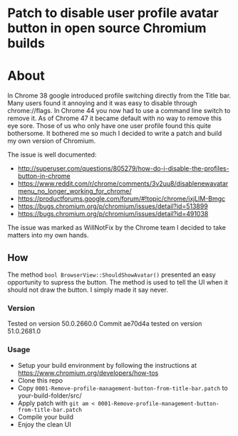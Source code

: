 # Patch to disable user profile avatar button in open source Chromium builds

# About
In Chrome 38 google introduced profile switching directly from the Title bar. Many users found it annoying and it was easy to disable through chrome://flags. In Chrome 44 you now had to use a command line switch to remove it. As of Chrome 47 it became default with no way to remove this eye sore. Those of us who only have one user profile found this quite bothersome. It bothered me so much I decided to write a patch and build my own version of Chromium.

The issue is well documented:
* <http://superuser.com/questions/805279/how-do-i-disable-the-profiles-button-in-chrome>
* <https://www.reddit.com/r/chrome/comments/3v2uu8/disablenewavatarmenu_no_longer_working_for_chrome/>
* <https://productforums.google.com/forum/#!topic/chrome/ixjLlM-Bmgc>
* <https://bugs.chromium.org/p/chromium/issues/detail?id=513899>
* <https://bugs.chromium.org/p/chromium/issues/detail?id=491038>

The issue was marked as WillNotFix by the Chrome team I decided to take matters into my own hands.

## How
The method ```bool BrowserView::ShouldShowAvatar()``` presented an easy opportunity to supress the button. The method is used to tell the UI when it should not draw the button. I simply made it say never.

### Version
Tested on version 50.0.2660.0
Commit ae70d4a tested on version 51.0.2681.0

### Usage
* Setup your build environment by following the instructions at https://www.chromium.org/developers/how-tos
* Clone this repo
* Copy `0001-Remove-profile-management-button-from-title-bar.patch` to your-build-folder/src/
* Apply patch with `git am < 0001-Remove-profile-management-button-from-title-bar.patch`
* Compile your build
* Enjoy the clean UI
